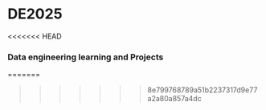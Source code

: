 # DE2025
<<<<<<< HEAD

### Data engineering learning and Projects
=======
>>>>>>> 8e799768789a51b2237317d9e77a2a80a857a4dc
